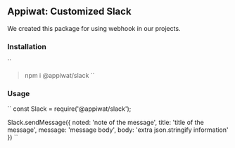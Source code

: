 ## Appiwat: Customized Slack

We created this package for using webhook in our projects.

### Installation
``
> npm i @appiwat/slack
``

### Usage
``
const Slack = require('@appiwat/slack');

Slack.sendMessage({
  noted: 'note of the message',
  title: 'title of the message',
  message: 'message body',
  body: 'extra json.stringify information'
})
``
